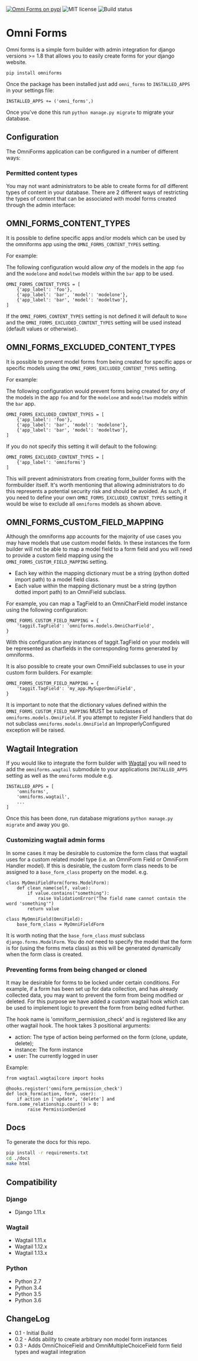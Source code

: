 [![Omni Forms on pypi](https://img.shields.io/badge/pypi-0.3.0-green.svg)](https://pypi.python.org/pypi/omniforms)
![MIT license](https://img.shields.io/badge/licence-MIT-blue.svg)
![Build status](https://travis-ci.org/omni-digital/omni-forms.svg?branch=master)

# Omni Forms

Omni forms is a simple form builder with admin integration for django versions >= 1.8 that allows you to easily create forms for your django website.

`pip install omniforms`

Once the package has been installed just add `omni_forms` to `INSTALLED_APPS` in your settings file:

`INSTALLED_APPS += ('omni_forms',)`

Once you've done this run `python manage.py migrate` to migrate your database.

## Configuration

The OmniForms application can be configured in a number of different ways:

### Permitted content types

You may not want administrators to be able to create forms for _all_ different types of content in your database.  There are 2 different ways of restricting the types of content that can be associated with model forms created through the admin interface:


## OMNI_FORMS_CONTENT_TYPES

It is possible to define specific apps and/or models which can be used by the omniforms app using the `OMNI_FORMS_CONTENT_TYPES` setting.

For example:

The following configuration would allow _any_ of the models in the app `foo` and the `modelone` and `modeltwo` models within the `bar` app to be used.

```
OMNI_FORMS_CONTENT_TYPES = [
    {'app_label': 'foo'},
    {'app_label': 'bar', 'model': 'modelone'},
    {'app_label': 'bar', 'model': 'modeltwo'},
]
```

If the `OMNI_FORMS_CONTENT_TYPES` setting is not defined it will default to `None` and the `OMNI_FORMS_EXCLUDED_CONTENT_TYPES` setting will be used instead (default values or otherwise).


## OMNI_FORMS_EXCLUDED_CONTENT_TYPES

It is possible to prevent model forms from being created for specific apps or specific models using the `OMNI_FORMS_EXCLUDED_CONTENT_TYPES` setting.

For example:

The following configuration would prevent forms being created for _any_ of the models in the app `foo` and for the `modelone` and `modeltwo` models within the `bar` app.

```
OMNI_FORMS_EXCLUDED_CONTENT_TYPES = [
    {'app_label': 'foo'},
    {'app_label': 'bar', 'model': 'modelone'},
    {'app_label': 'bar', 'model': 'modeltwo'},
]
```

If you do not specify this setting it will default to the following:

```
OMNI_FORMS_EXCLUDED_CONTENT_TYPES = [
    {'app_label': 'omniforms'}
]
```

This will prevent administrators from creating form_builder forms with the formbuilder itself.
It's worth mentioning that allowing administrators to do this represents a potential security risk and should be avoided.
As such, if you need to define your own `OMNI_FORMS_EXCLUDED_CONTENT_TYPES` setting it would be wise to exclude all `omniforms` models as shown above.


## OMNI_FORMS_CUSTOM_FIELD_MAPPING

Although the omniforms app accounts for the majority of use cases you may have models that use custom model fields.  In these instances the form builder will not be able to map a model field to a form field and you will need to provide a custom field mapping using the `OMNI_FORMS_CUSTOM_FIELD_MAPPING` setting.

 - Each key within the mapping dictionary must be a string (python dotted import path) to a model field class.
 - Each value within the mapping dictionary must be a string (python dotted import path) to an OmniField subclass.

For example, you can map a TagField to an OmniCharField model instance using the following configuration:

```
OMNI_FORMS_CUSTOM_FIELD_MAPPING = {
    'taggit.TagField': 'omniforms.models.OmniCharField',
}
```

With this configuration any instances of taggit.TagField on your models will be represented as charfields in the corresponding forms generated by omniforms.

It is also possible to create your own OmniField subclasses to use in your custom form builders.  For example:

```
OMNI_FORMS_CUSTOM_FIELD_MAPPING = {
    'taggit.TagField': 'my_app.MySuperOmniField',
}
```

It is important to note that the dictionary values defined within the `OMNI_FORMS_CUSTOM_FIELD_MAPPING` MUST be subclasses of `omniforms.models.OmniField`.  If you attempt to register Field handlers that do not subclass `omniforms.models.OmniField` an ImproperlyConfigured exception will be raised.

## Wagtail Integration

If you would like to integrate the form builder with [Wagtail](https://wagtail.io/) you will need to add the `omniforms.wagtail` submodule to your applications `INSTALLED_APPS` setting as well as the `omniforms` module e.g.

```
INSTALLED_APPS = [
    'omniforms',
    'omniforms.wagtail',
    ...
]
```

Once this has been done, run database migrations `python manage.py migrate` and away you go.

### Customizing wagtail admin forms

In some cases it may be desirable to customize the form class that wagtail uses for a custom related model type (i.e. an OmniForm Field or OmniForm Handler model). If this is desirable, the custom form class needs to be assigned to a `base_form_class` property on the model. e.g.

```
class MyOmniFieldForm(forms.ModelForm):
    def clean_name(self, value):
        if value.contains("something"):
            raise ValidationError("The field name cannot contain the word 'something'")
        return value

class MyOmniField(OmniField):
    base_form_class = MyOmniFieldForm
```

It is worth noting that the `base_form_class` _must_ subclass `django.forms.ModelForm`.  You do _not_ need to specify the model that the form is for (using the forms meta class) as this will be generated dynamically when the form class is created.

### Preventing forms from being changed or cloned

It may be desirable for forms to be locked under certain conditions.  For example, if a form has been set up for data collection, and has already collected data, you may want to prevent the form from being modified or deleted.  For this purpose we have added a custom wagtail hook which can be used to implement logic to prevent the form from being edited further.

The hook name is 'omniform_permission_check' and is registered like any other wagtail hook. The hook takes 3 positional arguments:

 - action: The type of action being performed on the form (clone, update, delete);
 - instance: The form instance
 - user: The currently logged in user

Example:

```
from wagtail.wagtailcore import hooks

@hooks.register('omniform_permission_check')
def lock_form(action, form, user):
    if action in ['update', 'delete'] and form.some_relationship.count() > 0:
        raise PermissionDenied
```

## Docs

To generate the docs for this repo.

```bash
pip install -r requirements.txt
cd ./docs
make html
```

## Compatibility

### Django

 - Django 1.11.x

### Wagtail

 - Wagtail 1.11.x
 - Wagtail 1.12.x
 - Wagtail 1.13.x

### Python

 - Python 2.7
 - Python 3.4
 - Python 3.5
 - Python 3.6

## ChangeLog

 - 0.1 - Initial Build
 - 0.2 - Adds ability to create arbitrary non model form instances
 - 0.3 - Adds OmniChoiceField and OmniMultipleChoiceField form field types and wagtail integration
